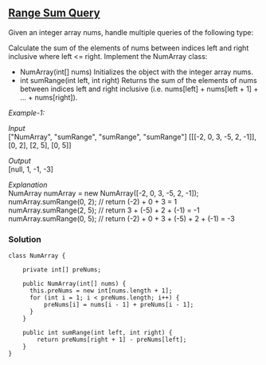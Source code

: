 ## [Range Sum Query](https://leetcode.com/problems/range-sum-query-immutable/)

Given an integer array nums, handle multiple queries of the following type:

Calculate the sum of the elements of nums between indices left and right inclusive where left <= right.
Implement the NumArray class:

- NumArray(int[] nums) Initializes the object with the integer array nums.
- int sumRange(int left, int right) Returns the sum of the elements of nums between indices left and right inclusive (i.e. nums[left] + nums[left + 1] + ... + nums[right]).

*Example-1:*

*Input* <br/>
["NumArray", "sumRange", "sumRange", "sumRange"]
[[[-2, 0, 3, -5, 2, -1]], [0, 2], [2, 5], [0, 5]]

*Output* <br/>
[null, 1, -1, -3]

*Explanation* <br/>
NumArray numArray = new NumArray([-2, 0, 3, -5, 2, -1]); <br/>
numArray.sumRange(0, 2); // return (-2) + 0 + 3 = 1 <br/>
numArray.sumRange(2, 5); // return 3 + (-5) + 2 + (-1) = -1 <br/>
numArray.sumRange(0, 5); // return (-2) + 0 + 3 + (-5) + 2 + (-1) = -3 <br/>

### Solution
```
class NumArray {

    private int[] preNums;

    public NumArray(int[] nums) {
      this.preNums = new int[nums.length + 1];
      for (int i = 1; i < preNums.length; i++) {
          preNums[i] = nums[i - 1] + preNums[i - 1];
      }
    }

    public int sumRange(int left, int right) {
        return preNums[right + 1] - preNums[left];
    }
}
```